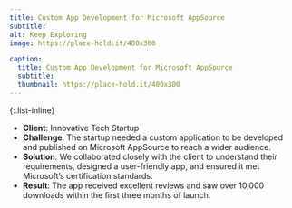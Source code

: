 ```yaml
---
title: Custom App Development for Microsoft AppSource
subtitle: 
alt: Keep Exploring
image: https://place-hold.it/400x300

caption:
  title: Custom App Development for Microsoft AppSource
  subtitle: 
  thumbnail: https://place-hold.it/400x300
---
```



{:.list-inline}
- **Client**: Innovative Tech Startup
- **Challenge**: The startup needed a custom application to be developed and published on Microsoft AppSource to reach a wider audience.
- **Solution**: We collaborated closely with the client to understand their requirements, designed a user-friendly app, and ensured it met Microsoft’s certification standards.
- **Result**: The app received excellent reviews and saw over 10,000 downloads within the first three months of launch.
